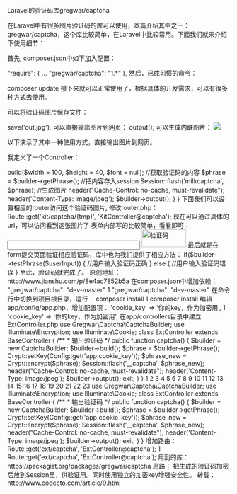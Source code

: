Laravel的验证码库gregwar/captcha

在Laravel中有很多图片验证码的库可以使用，本篇介绍其中之一：gregwar/captcha，这个库比较简单，在Laravel中比较常用。下面我们就来介绍下使用细节：

首先, composer.json中如下加入配置：

"require": {
        ...
        "gregwar/captcha": "1.*"
    },
然后，已成习惯的命令：

composer update
接下来就可以正常使用了，根据具体的开发需求，可以有很多种方式去使用。

可以将验证码图片保存文件：
<?php

$builder->save('out.jpg');
可以直接输出图片到网页：
<?php

header('Content-type: image/jpeg');
$builder->output();
可以生成内联图片：
<img src="<?php echo $builder->inline(); ?>" />
以下演示了其中一种使用方式，直接输出图片到网页。

我定义了一个Controller：

<?php namespace App\Http\Controllers;

use App\Http\Requests;
use App\Http\Controllers\Controller;

use Illuminate\Http\Request;

//引用对应的命名空间
use Gregwar\Captcha\CaptchaBuilder;
use Session;

class KitController extends Controller {

    /**
     * Display a listing of the resource.
     *
     * @return Response
     */
    public function captcha($tmp)
    {
                //生成验证码图片的Builder对象，配置相应属性
        $builder = new CaptchaBuilder;
        //可以设置图片宽高及字体
        $builder->build($width = 100, $height = 40, $font = null);
        //获取验证码的内容
        $phrase = $builder->getPhrase();

        //把内容存入session
        Session::flash('milkcaptcha', $phrase);
        //生成图片
        header("Cache-Control: no-cache, must-revalidate");
        header('Content-Type: image/jpeg');
        $builder->output();
    }

}
下面我们可以设置相应的router访问这个验证码图片, 修改router.php：

Route::get('kit/captcha/{tmp}', 'KitController@captcha');
现在可以通过具体的url，可以访问看到这张图片了

表单内部写的比较简单，看看即可：

<input type="text" name="captcha" class="form-control" style="width: 300px;">
          <a onclick="javascript:re_captcha();" ><img src="{{ URL('kit/captcha/1') }}"  alt="验证码" title="刷新图片" width="100" height="40" id="c2c98f0de5a04167a9e427d883690ff6" border="0"></a>

<script>
  function re_captcha() {
    $url = "{{ URL('kit/captcha') }}";
        $url = $url + "/" + Math.random();
        document.getElementById('c2c98f0de5a04167a9e427d883690ff6').src=$url;
  }
</script>
最后就是在form提交页面验证相应验证码，库中也为我们提供了相应方法：

if($builder->testPhrase($userInput)) {
    //用户输入验证码正确
}
else {
    //用户输入验证码错误
}
至此，验证码就完成了。

原创地址：http://www.jianshu.com/p/8e4ac7852b5a


在composer.json中增加依赖：


"gregwar/captcha": "dev-master"
1
"gregwar/captcha": "dev-master"
在命令行中切换到项目根目录，运行：


composer install
1
composer install
编辑app/config/app.php，增加配置项：


'cookie_key' => '你的key，作为加密用',
1
'cookie_key' => '你的key，作为加密用',
在app/controllers目录中建立ExtController.php


use Gregwar\Captcha\CaptchaBuilder;
use Illuminate\Encryption;
use Illuminate\Cookie;

class ExtController extends BaseController {

	/**
	 * 输出验证码
	 */
	public function captcha()
	{
		$builder = new CaptchaBuilder;
		$builder->build();
		$phrase = $builder->getPhrase();
		Crypt::setKey(Config::get('app.cookie_key'));
		$phrase_new = Crypt::encrypt($phrase);
		Session::flash('__captcha', $phrase_new);
		header("Cache-Control: no-cache, must-revalidate");
		header('Content-Type: image/jpeg');
		$builder->output();
		exit;
	}
}
1
2
3
4
5
6
7
8
9
10
11
12
13
14
15
16
17
18
19
20
21
22
23
use Gregwar\Captcha\CaptchaBuilder;
use Illuminate\Encryption;
use Illuminate\Cookie;

class ExtController extends BaseController {

	/**
	* 输出验证码
	*/
	public function captcha()
	{
	$builder = new CaptchaBuilder;
	$builder->build();
	$phrase = $builder->getPhrase();
	Crypt::setKey(Config::get('app.cookie_key'));
	$phrase_new = Crypt::encrypt($phrase);
	Session::flash('__captcha', $phrase_new);
	header("Cache-Control: no-cache, must-revalidate");
	header('Content-Type: image/jpeg');
	$builder->output();
	exit;
	}
}
增加路由：


Route::get('ext/captcha', 'ExtController@captcha');
1
Route::get('ext/captcha', 'ExtController@captcha');
用到的库：

https://packagist.org/packages/gregwar/captcha

思路：

把生成的验证码加密后放到Session里，供验证用。同时使用独立的加密key增强安全性。

转载：http://www.codecto.com/article/9.html